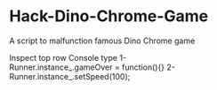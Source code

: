 # Hack-Dino-Chrome-Game
A script to malfunction famous Dino Chrome game

Inspect 
top row
Console
type
1-   
Runner.instance_.gameOver = function(){}
2-   
Runner.instance_.setSpeed(100);

